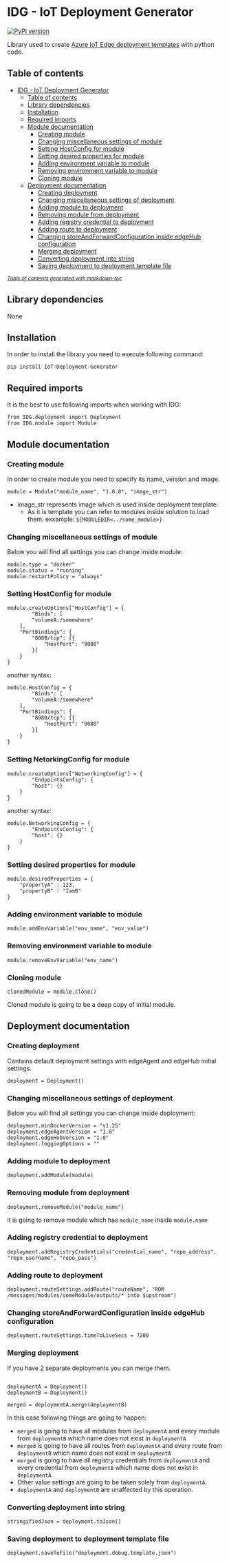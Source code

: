 # IDG - IoT Deployment Generator

[![PyPI version](https://badge.fury.io/py/IoT-Deployment-Generator.svg)](https://badge.fury.io/py/IoT-Deployment-Generator)


Library used to create [Azure IoT Edge deployment templates](https://docs.microsoft.com/en-us/azure/iot-edge/module-composition?view=iotedge-2020-11) with python code. 

## Table of contents

- [IDG - IoT Deployment Generator](#idg---iot-deployment-generator)
  * [Table of contents](#table-of-contents)
  * [Library dependencies](#library-dependencies)
  * [Installation](#installation)
  * [Required imports](#required-imports)
  * [Module documentation](#module-documentation)
    + [Creating module](#creating-module)
    + [Changing miscellaneous settings of module](#changing-miscellaneous-settings-of-module)
    + [Setting HostConfig for module](#setting-hostconfig-for-module)
    + [Setting desired properties for module](#setting-desired-properties-for-module)
    + [Adding environment variable to module](#adding-environment-variable-to-module)
    + [Removing environment variable to module](#removing-environment-variable-to-module)
    + [Cloning module](#cloning-module)
  * [Deployment documentation](#deployment-documentation)
    + [Creating deployment](#creating-deployment)
    + [Changing miscellaneous settings of deployment](#changing-miscellaneous-settings-of-deployment)
    + [Adding module to deployment](#adding-module-to-deployment)
    + [Removing module from deployment](#removing-module-from-deployment)
    + [Adding registry credential to deployment](#adding-registry-credential-to-deployment)
    + [Adding route to deployment](#adding-route-to-deployment)
    + [Changing storeAndForwardConfiguration inside edgeHub configuration](#changing-storeandforwardconfiguration-inside-edgehub-configuration)
    + [Merging deployment](#merging-deployment)
    + [Converting deployment into string](#converting-deployment-into-string)
    + [Saving deployment to deployment template file](#saving-deployment-to-deployment-template-file)

<small><i><a href='http://ecotrust-canada.github.io/markdown-toc/'>Table of contents generated with markdown-toc</a></i></small>





## Library dependencies

None

## Installation

In order to install the library you need to execute following command:

```
pip install IoT-Deployment-Generator
```

## Required imports

It is the best to use following imports when working with IDG:

```
from IDG.deployment import Deployment
from IDG.module import Module
```

## Module documentation

### Creating module

In order to create module you need to specify its name, version and image.

```
module = Module("module_name", "1.0.0", "image_str")
```

- image_str represents image which is used inside deployment template.
    - As it is template you can refer to modules inside solution to load them. exxample: `${MODULEDIR<../some_module>}`

### Changing miscellaneous settings of module

Below you will find all settings you can change inside module:

```
module.type = "docker"
module.status = "running"
module.restartPolicy = "always"
```

### Setting HostConfig for module

```
module.createOptions["HostConfig"] = {
        "Binds": [
        "volumeA:/somewhere"
    ],
    "PortBindings": {
        "8080/tcp": [{
            "HostPort": "9080"
        }]
    }
}
```

another syntax:

```
module.HostConfig = {
        "Binds": [
        "volumeA:/somewhere"
    ],
    "PortBindings": {
        "8080/tcp": [{
            "HostPort": "9080"
        }]
    }
}
```

### Setting NetorkingConfig for module

```
module.createOptions["NetworkingConfig"] = {
        "EndpointsConfig": {
        "host": {}
    }
}
```

another syntax:

```
module.NetworkingConfig = {
        "EndpointsConfig": {
        "host": {}
    }
}
```


### Setting desired properties for module

```
module.desiredProperties = {
    "propertyA" : 123,
    "propertyB" : "IamB"
}
```

### Adding environment variable to module

```
module.addEnvVariable("env_name", "env_value")
```


### Removing environment variable to module

```
module.removeEnvVariable("env_name")
```

### Cloning module

```
clonedModule = module.clone()
```

Cloned module is going to be a deep copy of initial module.


## Deployment documentation

### Creating deployment

Contains default deployment settings with edgeAgent and edgeHub initial settings.

```
deployment = Deployment()
```


### Changing miscellaneous settings of deployment

Below you will find all settings you can change inside deployment:

```
deployment.minDockerVersion = "v1.25"
deployment.edgeAgentVersion = "1.0"
deployment.edgeHubVersion = "1.0"
deployment.loggingOptions = ""
```

### Adding module to deployment

```
deployment.addModule(module)
```

### Removing module from deployment

```
deployment.removeModule("module_name")
```

it is going to remove module which has `module_name` inside `module.name`

### Adding registry credential to deployment

```
deployment.addRegistryCredentials("credential_name", "repo_address", "repo_username", "repo_pass")
```

### Adding route to deployment

```
deployment.routeSettings.addRoute("routeName", "ROM /messages/modules/someModule/outputs/* into $upstream")
```

### Changing storeAndForwardConfiguration inside edgeHub configuration

```
deployment.routeSettings.timeToLiveSecs = 7200
```

### Merging deployment

If you have 2 separate deployments you can merge them.

```

deploymentA = Deployment()
deploymentB = Deployment()

merged = deploymentA.merge(deploymentB)

```

In this case following things are going to happen:
- `merged` is going to have all modules from `deploymentA` and every module from `deploymentB` which name does not exist in `deploymentA`
- `merged` is going to have all routes from `deploymentA` and every route from `deploymentB` which name does not exist in `deploymentA`
- `merged` is going to have all registry credentials from `deploymentA` and every credential from `deploymentB` which name does not exist in `deploymentA`
- Other value settings are going to be taken solely from `deploymentA`.
- `deploymentA` and `deploymentB` are unaffected by this operation.

### Converting deployment into string

```
stringifiedJson = deployment.toJson()
```

### Saving deployment to deployment template file
```
deployment.saveToFile("deployment.debug.template.json")
```
